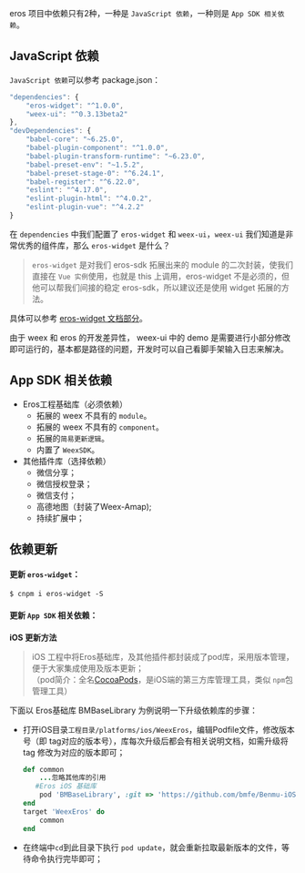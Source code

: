 eros 项目中依赖只有2种，一种是 `JavaScript 依赖`，一种则是 `App SDK 相关依赖`。

## JavaScript 依赖
`JavaScript 依赖`可以参考 package.json：

```js
"dependencies": {
	"eros-widget": "^1.0.0",
	"weex-ui": "^0.3.13beta2"
},
"devDependencies": {
	"babel-core": "~6.25.0",
	"babel-plugin-component": "^1.0.0",
	"babel-plugin-transform-runtime": "~6.23.0",
	"babel-preset-env": "~1.5.2",
	"babel-preset-stage-0": "^6.24.1",
	"babel-register": "^6.22.0",
	"eslint": "^4.17.0",
	"eslint-plugin-html": "^4.0.2",
	"eslint-plugin-vue": "^4.2.2"
}
```

在 `dependencies` 中我们配置了 `eros-widget` 和 `weex-ui`，`weex-ui` 我们知道是非常优秀的组件库，那么 `eros-widget` 是什么？

> `eros-widget` 是对我们 eros-sdk 拓展出来的 module 的二次封装，使我们直接在 `Vue 实例`使用，也就是 this 上调用，eros-widget 不是必须的，但他可以帮我们间接的稳定 eros-sdk，所以建议还是使用 widget 拓展的方法。

具体可以参考 [eros-widget 文档部分](/zh-cn/eros_widget)。

由于 weex 和 eros 的开发差异性， weex-ui 中的 demo 是需要进行小部分修改即可运行的，基本都是路径的问题，开发时可以自己看脚手架输入日志来解决。

## App SDK 相关依赖
* Eros工程基础库（必须依赖）
  * 拓展的 weex 不具有的 `module`。
  * 拓展的 weex 不具有的 `component`。
  * 拓展的`简易更新逻辑`。
  * 内置了 `WeexSDK`。
* 其他插件库（选择依赖） 
  * 微信分享；
  * 微信授权登录；
  * 微信支付；
  * 高德地图（封装了Weex-Amap);
  * 持续扩展中； 

## 依赖更新
#### 更新 `eros-widget`：

``` 
$ cnpm i eros-widget -S
```

#### 更新 `App SDK` 相关依赖：

**iOS 更新方法** <br>
> iOS 工程中将Eros基础库，及其他插件都封装成了pod库，采用版本管理，便于大家集成使用及版本更新；<br>
> （pod简介：全名[CocoaPods](https://cocoapods.org/)，是iOS端的第三方库管理工具，类似 `npm`包管理工具）

下面以 Eros基础库 BMBaseLibrary 为例说明一下升级依赖库的步骤：

* 打开iOS目录`工程目录/platforms/ios/WeexEros`，编辑Podfile文件，修改版本号（即 tag对应的版本号），库每次升级后都会有相关说明文档，如需升级将 tag 修改为对应的版本即可；
	```ruby
	def common
    	...忽略其他库的引用
       #Eros iOS 基础库
    	pod 'BMBaseLibrary', :git => 'https://github.com/bmfe/Benmu-iOS-Library.git', :tag => '1.2.1'
	end
	target 'WeexEros' do
    	common
	end
	```

* 在终端中`cd`到此目录下执行 `pod update`，就会重新拉取最新版本的文件，等待命令执行完毕即可；


